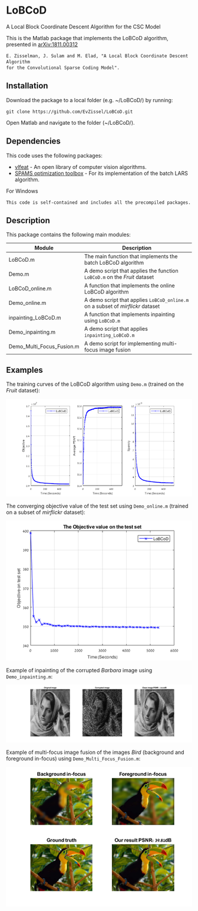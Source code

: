 # LoBCoD
A Local Block Coordinate Descent Algorithm for the CSC Model

This is the Matlab package that implements the LoBCoD algorithm, presented in [arXiv:1811.00312](https://arxiv.org/abs/1811.00312)
```
E. Zisselman, J. Sulam and M. Elad, "A Local Block Coordinate Descent Algorithm
for the Convolutional Sparse Coding Model". 
``` 

## Installation

Download the package to a local folder (e.g. ~/LoBCoD/) by running: 
```console
git clone https://github.com/EvZissel/LoBCoD.git
```

Open Matlab and navigate to the folder (~/LoBCoD/).

## Dependencies

This code uses the following packages: 
* [vlfeat](https://github.com/vlfeat/vlfeat) - An open library of computer vision algorithms.
* [SPAMS optimization toolbox](http://spams-devel.gforge.inria.fr/) - For its implementation of the batch LARS algorithm.

For Windows
```
This code is self-contained and includes all the precompiled packages.
```

## Description
This package contains the following main modules:

| Module                    | Description 
|---------------------------|---
| LoBCoD.m                  | The main function that implements the batch LoBCoD algorithm 
| Demo.m                    | A demo script that applies the function `LoBCoD.m` on the _Fruit_ dataset 
| LoBCoD_online.m           | A function that implements the online LoBCoD algorithm 
| Demo_online.m             | A demo script that applies `LoBCoD_online.m` on a subset of _mirflickr_ dataset 
| inpainting_LoBCoD.m       | A function that implements inpainting using `LoBCoD.m`
| Demo_inpainting.m         | A demo script that applies `inpainting_LoBCoD.m`  
| Demo_Multi_Focus_Fusion.m | A demo script for implementing multi-focus image fusion 

## Examples

The training curves of the LoBCoD algorithm using `Demo.m` (trained on the _Fruit_ dataset):
<p align="center">
  <img src="./batch_training_set.png">
</p>

The converging objective value of the test set using `Demo_online.m` (trained on a subset of _mirflickr_ dataset): 
<p align="center">
  <img width="520" height="380" src="./Online_test_set.png">
</p>

Example of inpainting of the corrupted _Barbara_ image using `Demo_inpainting.m`:
<p align="center">
  <img src="./inpainting.png">
</p>

Example of multi-focus image fusion of the images _Bird_ (background and foreground in-focus) using `Demo_Multi_Focus_Fusion.m`:
<p align="center">
  <img src="./bird.png">
</p>
